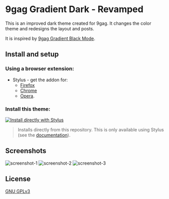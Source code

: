 # 9gag Gradient Dark - Revamped
 This is an improved dark theme created for 9gag. It changes the color theme and redesigns the layout and posts.

 It is inspired by [9gag Gradient Black Mode](https://userstyles.org/styles/164082/9gag-gradient-black-mode).


## Install and setup

### Using a browser extension: 
* Stylus - get the addon for: 
  * [Firefox](https://addons.mozilla.org/en-US/firefox/addon/styl-us/)
  * [Chrome](https://chrome.google.com/webstore/detail/stylus/clngdbkpkpeebahjckkjfobafhncgmne) 
  * [Opera](https://addons.opera.com/en-gb/extensions/details/stylus/).

### Install this theme:
[![Install directly with Stylus](https://img.shields.io/badge/Install%20directly%20with-Stylus-00adad.svg?longCache=true&style=for-the-badge)](https://github.com/ush-ruff/9gag-Gradient-Dark-Revamped/raw/main/9gag.user.css)
  >Installs directly from this repository.
  >This is only available using Stylus (see the [documentation](https://github.com/openstyles/stylus/wiki/Usercss)).

## Screenshots
![screenshot-1](https://i.imgur.com/xRIIoPr.png)
![screenshot-2](https://i.imgur.com/HfTSGOol.png)
![screenshot-3](https://i.imgur.com/7WtYmkYl.png)

## License
[GNU GPLv3](https://choosealicense.com/licenses/gpl-3.0/)